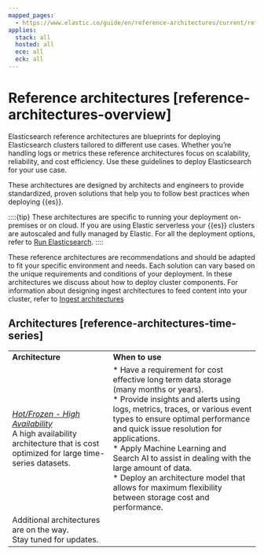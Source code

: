 ```yaml
---
mapped_pages:
  - https://www.elastic.co/guide/en/reference-architectures/current/reference-architectures-overview.html
applies:
  stack: all
  hosted: all
  ece: all
  eck: all
---
```


# Reference architectures [reference-architectures-overview]

Elasticsearch reference architectures are blueprints for deploying Elasticsearch clusters tailored to different use cases. Whether you’re handling logs or metrics these reference architectures focus on scalability, reliability, and cost efficiency. Use these guidelines to deploy Elasticsearch for your use case.

These architectures are designed by architects and engineers to provide standardized, proven solutions that help you to follow best practices when deploying {{es}}.

::::{tip} 
These architectures are specific to running your deployment on-premises or on cloud. If you are using Elastic serverless your {{es}} clusters are autoscaled and fully managed by Elastic. For all the deployment options, refer to [Run Elasticsearch](deploy.md).
::::


These reference architectures are recommendations and should be adapted to fit your specific environment and needs. Each solution can vary based on the unique requirements and conditions of your deployment. In these architectures we discuss about how to deploy cluster components. For information about designing ingest architectures to feed content into your cluster, refer to [Ingest architectures](../manage-data/ingest/ingest-reference-architectures/use-case-arch.md)


## Architectures [reference-architectures-time-series] 

|     |     |
| --- | --- |
| **Architecture** | **When to use** |
| [*Hot/Frozen - High Availability*](reference-architectures/hotfrozen-high-availability.md)<br>A high availability architecture that is cost optimized for large time-series datasets. | * Have a requirement for cost effective long term data storage (many months or years).<br>* Provide insights and alerts using logs, metrics, traces, or various event types to ensure optimal performance and quick issue resolution for applications.<br>* Apply Machine Learning and Search AI to assist in dealing with the large amount of data.<br>* Deploy an architecture model that allows for maximum flexibility between storage cost and performance.<br> |
| Additional architectures are on the way.<br>Stay tuned for updates. |  |

